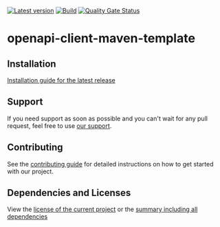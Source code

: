 [![Latest version](https://img.shields.io/maven-central/v/com.xdev-software/openapi-client-maven-template?logo=apache%20maven)](https://mvnrepository.com/artifact/com.xdev-software/openapi-client-maven-template)
[![Build](https://img.shields.io/github/actions/workflow/status/xdev-software/openapi-client-maven-template/checkBuild.yml?branch=develop)](https://github.com/xdev-software/openapi-client-maven-template/actions/workflows/checkBuild.yml?query=branch%3Adevelop)
[![Quality Gate Status](https://sonarcloud.io/api/project_badges/measure?project=xdev-software_openapi-client-maven-template&metric=alert_status)](https://sonarcloud.io/dashboard?id=xdev-software_openapi-client-maven-template)

# openapi-client-maven-template


## Installation
[Installation guide for the latest release](https://github.com/xdev-software/openapi-client-maven-template/releases/latest#Installation)


## Support
If you need support as soon as possible and you can't wait for any pull request, feel free to use [our support](https://xdev.software/en/services/support).

## Contributing
See the [contributing guide](./CONTRIBUTING.md) for detailed instructions on how to get started with our project.

## Dependencies and Licenses
View the [license of the current project](LICENSE) or the [summary including all dependencies](https://xdev-software.github.io/openapi-client-maven-template/dependencies/)
